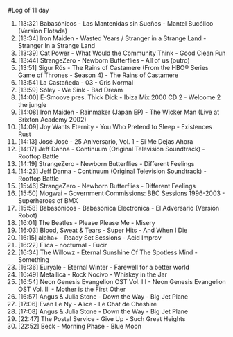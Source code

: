 #Log of 11 day

1. [13:32] Babasónicos - Las Mantenidas sin Sueños - Mantel Bucólico (Version Flotada)
1. [13:34] Iron Maiden - Wasted Years / Stranger in a Strange Land - Stranger In a Strange Land
1. [13:39] Cat Power - What Would the Community Think - Good Clean Fun
1. [13:44] StrangeZero - Newborn Butterflies - All of us (outro)
1. [13:51] Sigur Rós - The Rains of Castamere (From the HBO® Series Game of Thrones - Season 4) - The Rains of Castamere
1. [13:54] La Castañeda - 03 - Gris Normal
1. [13:59] Sóley - We Sink - Bad Dream
1. [14:00] E-Smoove pres. Thick Dick - Ibiza Mix 2000 CD 2 - Welcome 2 the jungle
1. [14:08] Iron Maiden - Rainmaker (Japan EP) - The Wicker Man (Live at Brixton Academy 2002)
1. [14:09] Joy Wants Eternity - You Who Pretend to Sleep - Existences Rust
1. [14:13] José José - 25 Aniversario, Vol. 1 - Si Me Dejas Ahora
1. [14:17] Jeff Danna - Continuum (Original Television Soundtrack) - Rooftop Battle
1. [14:19] StrangeZero - Newborn Butterflies - Different Feelings
1. [14:23] Jeff Danna - Continuum (Original Television Soundtrack) - Rooftop Battle
1. [15:46] StrangeZero - Newborn Butterflies - Different Feelings
1. [15:50] Mogwai - Government Commissions: BBC Sessions 1996-2003 - Superheroes of BMX
1. [15:58] Babasónicos - Babasonica Electronica - El Adversario (Versión Robot)
1. [16:01] The Beatles - Please Please Me - Misery
1. [16:03] Blood, Sweat & Tears - Super Hits - And When I Die
1. [16:15] alpha+ - Ready Set Sessions - Acid Improv
1. [16:22] Flica - nocturnal - Fucir
1. [16:34] The Willowz - Eternal Sunshine Of The Spotless Mind - Something
1. [16:36] Euryale - Eternal Winter - Farewell for a better world
1. [16:49] Metallica - Rock Nocivo - Whiskey in the Jar
1. [16:54] Neon Genesis Evangelion OST Vol. III - Neon Genesis Evangelion OST Vol. III - Mother is the First Other
1. [16:57] Angus & Julia Stone - Down the Way - Big Jet Plane
1. [17:06] Evan Le Ny - Alice - Le Chat de Cheshire
1. [17:08] Angus & Julia Stone - Down the Way - Big Jet Plane
1. [22:47] The Postal Service - Give Up - Such Great Heights
1. [22:52] Beck - Morning Phase - Blue Moon
